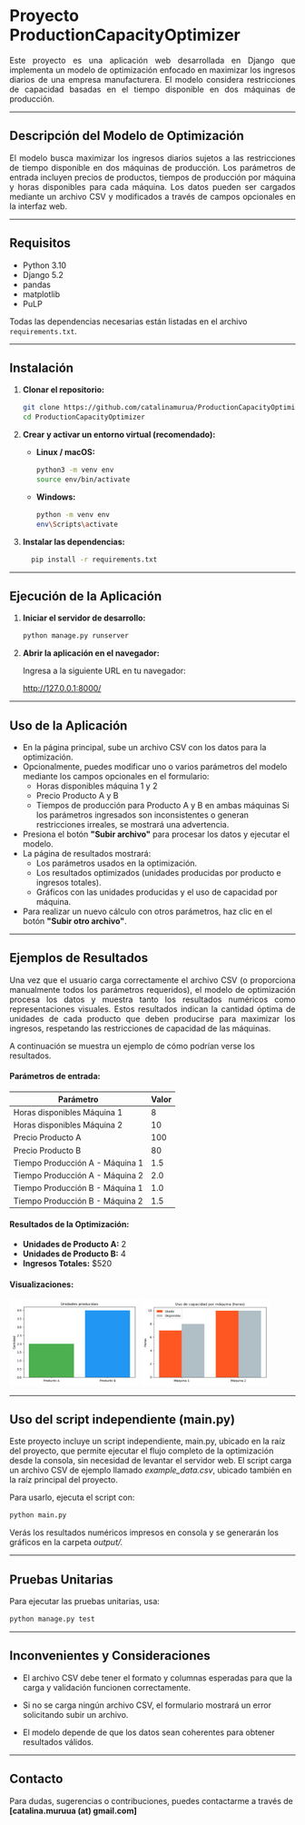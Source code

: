 # Proyecto ProductionCapacityOptimizer
<p align="justify">
Este proyecto es una aplicación web desarrollada en Django que implementa un modelo de optimización enfocado en maximizar los ingresos diarios de una empresa manufacturera. El modelo considera restricciones de capacidad basadas en el tiempo disponible en dos máquinas de producción.
</p>

---

## Descripción del Modelo de Optimización
<p align="justify">
El modelo busca maximizar los ingresos diarios sujetos a las restricciones de tiempo disponible en dos máquinas de producción. Los parámetros de entrada incluyen precios de productos, tiempos de producción por máquina y horas disponibles para cada máquina. Los datos pueden ser cargados mediante un archivo CSV y modificados a través de campos opcionales en la interfaz web.
</p>

---

## Requisitos

- Python 3.10
- Django 5.2
- pandas
- matplotlib
- PuLP

Todas las dependencias necesarias están listadas en el archivo `requirements.txt`.

---

## Instalación

1. **Clonar el repositorio:**

   ```bash
   git clone https://github.com/catalinamurua/ProductionCapacityOptimizer.git
   cd ProductionCapacityOptimizer
    ```

2. **Crear y activar un entorno virtual (recomendado):**

   - **Linux / macOS:**

     ```bash
     python3 -m venv env
     source env/bin/activate
     ```

   - **Windows:**

     ```bash
     python -m venv env
     env\Scripts\activate
     ```

3. **Instalar las dependencias:**

    ```bash
      pip install -r requirements.txt
    ```


---
## Ejecución de la Aplicación

1. **Iniciar el servidor de desarrollo:**

   ```bash
   python manage.py runserver
   ```

2. **Abrir la aplicación en el navegador:**

    Ingresa a la siguiente URL en tu navegador:

    http://127.0.0.1:8000/

---

## Uso de la Aplicación

- En la página principal, sube un archivo CSV con los datos para la optimización.
- Opcionalmente, puedes modificar uno o varios parámetros del modelo mediante los campos opcionales en el formulario:
  - Horas disponibles máquina 1 y 2
  - Precio Producto A y B
  - Tiempos de producción para Producto A y B en ambas máquinas
  Si los parámetros ingresados son inconsistentes o generan restricciones irreales, se mostrará una advertencia.
- Presiona el botón **"Subir archivo"** para procesar los datos y ejecutar el modelo.
- La página de resultados mostrará:
  - Los parámetros usados en la optimización.
  - Los resultados optimizados (unidades producidas por producto e ingresos totales).
  - Gráficos con las unidades producidas y el uso de capacidad por máquina.
- Para realizar un nuevo cálculo con otros parámetros, haz clic en el botón **"Subir otro archivo"**.

---
## Ejemplos de Resultados

<p align="justify">
Una vez que el usuario carga correctamente el archivo CSV (o proporciona manualmente todos los parámetros requeridos), el modelo de optimización procesa los datos y muestra tanto los resultados numéricos como representaciones visuales. Estos resultados indican la cantidad óptima de unidades de cada producto que deben producirse para maximizar los ingresos, respetando las restricciones de capacidad de las máquinas.
</p>

A continuación se muestra un ejemplo de cómo podrían verse los resultados.

  #### Parámetros de entrada:

  | Parámetro                             | Valor |
  |--------------------------------------|-------|
  | Horas disponibles Máquina 1          | 8    |
  | Horas disponibles Máquina 2          | 10    |
  | Precio Producto A                    | 100    |
  | Precio Producto B                    | 80    |
  | Tiempo Producción A - Máquina 1      | 1.5   |
  | Tiempo Producción A - Máquina 2      | 2.0   |
  | Tiempo Producción B - Máquina 1      | 1.0   |
  | Tiempo Producción B - Máquina 2      | 1.5   |

  #### Resultados de la Optimización:

  - **Unidades de Producto A:** 2  
  - **Unidades de Producto B:** 4  
  - **Ingresos Totales:** \$520

  #### Visualizaciones:
<p float="left">
  <img src="optimizador/static/Cantidad_Producto.png" width="45%" />
  <img src="optimizador/static/Capacidad.png" width="45%" />
</p>

---
## Uso del script independiente (main.py)

Este proyecto incluye un script independiente, main.py, ubicado en la raíz del proyecto, que permite ejecutar el flujo completo de la optimización desde la consola, sin necesidad de levantar el servidor web. El script carga un archivo CSV de ejemplo llamado *example_data.csv*, ubicado también en la raíz principal del proyecto.

Para usarlo, ejecuta el script con:

   ```bash
   python main.py
   ```
Verás los resultados numéricos impresos en consola y se generarán los gráficos en la carpeta *output/.*

---
## Pruebas Unitarias

Para ejecutar las pruebas unitarias, usa:

  ```bash
  python manage.py test
  ```

---
## Inconvenientes y Consideraciones

- El archivo CSV debe tener el formato y columnas esperadas para que la carga y validación funcionen correctamente.

- Si no se carga ningún archivo CSV, el formulario mostrará un error solicitando subir un archivo.

- El modelo depende de que los datos sean coherentes para obtener resultados válidos.

---
## Contacto

Para dudas, sugerencias o contribuciones, puedes contactarme a través de **[catalina.muruua (at) gmail.com]**


